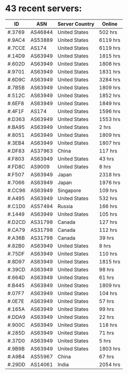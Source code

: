 # 43 recent servers:

| ID | ASN | Server Country | Online |
| ------ | ------ | ------ | ------ |
| #.3769 | AS46844 | United States | 502 hrs |
| #.9AC4 | AS53889 | United States | 6119 hrs |
| #.7CCE | AS174 | United States | 6119 hrs |
| #.14D9 | AS63949 | United States | 1815 hrs |
| #.602D | AS63949 | United States | 1808 hrs |
| #.9701 | AS63949 | United States | 1831 hrs |
| #.6D9C | AS63949 | United States | 3284 hrs |
| #.7B5B | AS63949 | United States | 1809 hrs |
| #.512C | AS63949 | United States | 1852 hrs |
| #.6EF8 | AS63949 | United States | 1849 hrs |
| #.4F1F | AS174 | United States | 1596 hrs |
| #.D363 | AS63949 | United States | 1553 hrs |
| #.BA95 | AS63949 | United States | 2 hrs |
| #.8051 | AS63949 | United States | 1809 hrs |
| #.3EB4 | AS63949 | United States | 1807 hrs |
| #.DF83 | AS37963 | China | 117 hrs |
| #.F803 | AS63949 | United States | 43 hrs |
| #.FD8C | AS9009 | United States | 8 hrs |
| #.F507 | AS63949 | Japan | 2318 hrs |
| #.7066 | AS63949 | Japan | 1976 hrs |
| #.CC96 | AS63949 | Singapore | 109 hrs |
| #.A495 | AS63949 | United States | 532 hrs |
| #.C1D0 | AS57494 | Russia | 166 hrs |
| #.1449 | AS63949 | United States | 105 hrs |
| #.D2CD | AS31798 | Canada | 127 hrs |
| #.CA79 | AS31798 | Canada | 112 hrs |
| #.A36B | AS31798 | Canada | 39 hrs |
| #.82B0 | AS63949 | United States | 8 hrs |
| #.75DF | AS63949 | United States | 110 hrs |
| #.8D97 | AS63949 | United States | 1815 hrs |
| #.39CD | AS63949 | United States | 98 hrs |
| #.664D | AS63949 | United States | 61 hrs |
| #.B445 | AS63949 | United States | 1809 hrs |
| #.07F7 | AS63949 | United States | 104 hrs |
| #.0E7E | AS63949 | United States | 57 hrs |
| #.165A | AS63949 | United States | 99 hrs |
| #.DDA9 | AS63949 | United States | 22 hrs |
| #.900C | AS63949 | United States | 118 hrs |
| #.285D | AS63949 | United States | 71 hrs |
| #.37D0 | AS63949 | United States | 5 hrs |
| #.9B9B | AS63949 | United States | 1803 hrs |
| #.A9B4 | AS55967 | China | 67 hrs |
| #.29DD | AS14061 | India | 2054 hrs |

